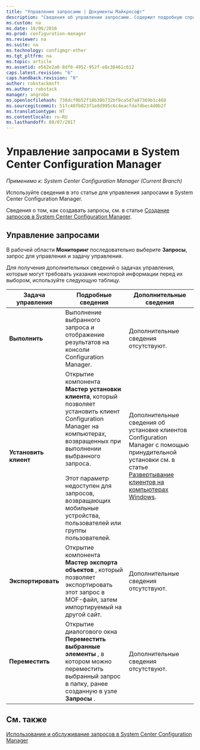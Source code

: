 ```yaml
---
title: "Управление запросами | Документы Майкрософт"
description: "Сведения об управлении запросами. Содержит подробную справочную таблицу."
ms.custom: na
ms.date: 10/06/2016
ms.prod: configuration-manager
ms.reviewer: na
ms.suite: na
ms.technology: configmgr-other
ms.tgt_pltfrm: na
ms.topic: article
ms.assetid: e562e2a0-8df8-4952-952f-e8c38461c612
caps.latest.revision: "6"
caps.handback.revision: "0"
author: robstackmsft
ms.author: robstack
manager: angrobe
ms.openlocfilehash: 738dcf0b52f18b38b732bf8ca5d7a87369b1c468
ms.sourcegitcommit: 51fc48fb023f1e8d995c6c4eacfda7dbec4d0b2f
ms.translationtype: HT
ms.contentlocale: ru-RU
ms.lasthandoff: 08/07/2017
---
```

# <a name="how-to-manage-queries-in-system-center-configuration-manager"></a>Управление запросами в System Center Configuration Manager

*Применимо к: System Center Configuration Manager (Current Branch)*

Используйте сведения в это статье для управления запросами в System Center Configuration Manager.  

 Сведения о том, как создавать запросы, см. в статье [Создание запросов в System Center Configuration Manager](../../../core/servers/manage/create-queries.md).  

## <a name="how-to-manage-queries"></a>Управление запросами  
 В рабочей области **Мониторинг** последовательно выберите **Запросы**, запрос для управления и задачу управления.  

 Для получения дополнительных сведений о задачах управления, которые могут требовать указания некоторой информации перед их выбором, используйте следующую таблицу.  

|Задача управления|Подробные сведения|Дополнительные сведения|  
|---------------------|-------------|----------------------|  
|**Выполнить**|Выполнение выбранного запроса и отображение результатов на консоли Configuration Manager.|Дополнительные сведения отсутствуют.|  
|**Установить клиент**|Открытие компонента **Мастер установки клиента**, который позволяет установить клиент Configuration Manager на компьютерах, возвращенных при выполнении выбранного запроса.<br /><br /> Этот параметр недоступен для запросов, возвращающих мобильные устройства, пользователей или группы пользователей.|Дополнительные сведения об установке клиентов Configuration Manager с помощью принудительной установки см. в статье [Развертывание клиентов на компьютерах Windows](/sccm/core/clients/deploy/deploy-clients-to-windows-computers).|  
|**Экспортировать**|Открытие компонента **Мастер экспорта объектов** , который позволяет экспортировать этот запрос в MOF-файл, затем импортируемый на другой сайт.|Дополнительные сведения отсутствуют.|  
|**Переместить**|Открытие диалогового окна **Переместить выбранные элементы** , в котором можно переместить выбранный запрос в папку, ранее созданную в узле **Запросы** .|Дополнительные сведения отсутствуют.|  

## <a name="see-also"></a>См. также  
 [Использование и обслуживание запросов в System Center Configuration Manager](../../../core/servers/manage/operations-and-maintenance-for-queries.md)
